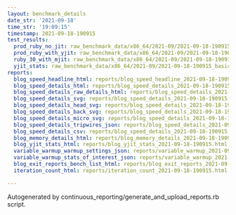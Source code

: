 ```yaml
---
layout: benchmark_details
date_str: '2021-09-18'
time_str: '19:09:15'
timestamp: 2021-09-18-190915
test_results:
  prod_ruby_no_jit: raw_benchmark_data/x86_64/2021-09/2021-09-18-190915_basic_benchmark_prod_ruby_no_jit.json
  prod_ruby_with_yjit: raw_benchmark_data/x86_64/2021-09/2021-09-18-190915_basic_benchmark_prod_ruby_with_yjit.json
  ruby_30_with_mjit: raw_benchmark_data/x86_64/2021-09/2021-09-18-190915_basic_benchmark_ruby_30_with_mjit.json
  yjit_stats: raw_benchmark_data/x86_64/2021-09/2021-09-18-190915_basic_benchmark_yjit_stats.json
reports:
  blog_speed_headline_html: reports/blog_speed_headline_2021-09-18-190915.html
  blog_speed_details_html: reports/blog_speed_details_2021-09-18-190915.html
  blog_speed_details_raw_details_html: reports/blog_speed_details_2021-09-18-190915.raw_details.html
  blog_speed_details_svg: reports/blog_speed_details_2021-09-18-190915.svg
  blog_speed_details_head_svg: reports/blog_speed_details_2021-09-18-190915.head.svg
  blog_speed_details_back_svg: reports/blog_speed_details_2021-09-18-190915.back.svg
  blog_speed_details_micro_svg: reports/blog_speed_details_2021-09-18-190915.micro.svg
  blog_speed_details_tripwires_json: reports/blog_speed_details_2021-09-18-190915.tripwires.json
  blog_speed_details_csv: reports/blog_speed_details_2021-09-18-190915.csv
  blog_memory_details_html: reports/blog_memory_details_2021-09-18-190915.html
  blog_yjit_stats_html: reports/blog_yjit_stats_2021-09-18-190915.html
  variable_warmup_warmup_settings_json: reports/variable_warmup_2021-09-18-190915.warmup_settings.json
  variable_warmup_stats_of_interest_json: reports/variable_warmup_2021-09-18-190915.stats_of_interest.json
  blog_exit_reports_bench_list_html: reports/blog_exit_reports_2021-09-18-190915.bench_list.html
  iteration_count_html: reports/iteration_count_2021-09-18-190915.html

---
```

Autogenerated by continuous_reporting/generate_and_upload_reports.rb script.
